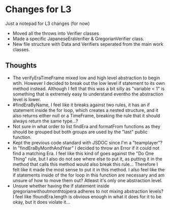 # Changes for L3

Just a notepad for L3 changes (for now)

* Moved all the throws into Verifier classes
* Made a specific JapaneseEraVerifier & GregorianVerifier class.
* New file structure with Data and Verifiers seperated from the main work classes.

## Thoughts

* The verifyEraTimeFrame mixed low and high level abstraction to begin wtih. However I decided to break out the low level if statement to its own method instead. Although I felt that this was a bit silly as "variable < 1" is something that is extremely easy to understand eventho the abstraction level is lower.
* #findEraByName, I feel like it breaks against two rules, it has an if statement inside the for loop, which creates a nested structure, and it also returns either null or a TimeFrame, breaking the rule that it should always return the same type...?
* Not sure in what order to list findEra and formatFrom functions as they should be grouped but both groups are used by the "last" public function.
* Kept the previous code standard with JSDOC since I'm a "teamplayer"?
* In "findEraByMonthAndYear" I decided to throw an Error if it could not find a matching Era. I feel like this kind of goes against the "Do One Thing" rule, but I also do not see where else to put it, as putting it in the method that calls this method would also break this rule... Therefore I felt like it made the most sense to put it in this method. I also feel like the if statements inside of the for loop in this function are necessary and am unsure of how to move them out? Atleast it's only one abstraction level.
* Unsure whether having the if statement inside gregorianwithoutmonthtojpera adheres to not mixing abstraction levels? I feel like !foundEra.length is obvious enough in what it does for it to be okay, but it does violate it...
